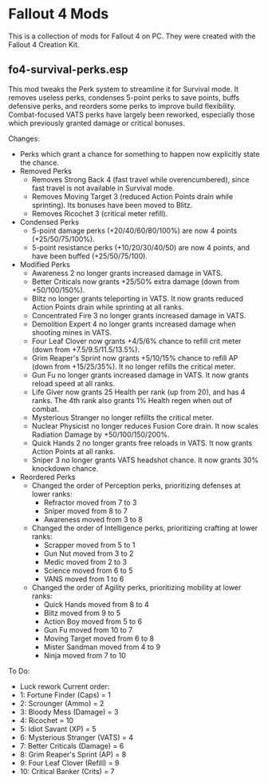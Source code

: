 # Fallout 4 Mods

This is a collection of mods for Fallout 4 on PC.
They were created with the Fallout 4 Creation Kit.

## fo4-survival-perks.esp

This mod tweaks the Perk system to streamline it for Survival mode.
It removes useless perks, condenses 5-point perks to save points, buffs defensive perks, and reorders some perks to improve build flexibility.
Combat-focused VATS perks have largely been reworked, especially those which previously granted damage or critical bonuses.

Changes:
- Perks which grant a chance for something to happen now explicitly state the chance.
- Removed Perks
  - Removes Strong Back 4 (fast travel while overencumbered), since fast travel is not available in Survival mode.
  - Removes Moving Target 3 (reduced Action Points drain while sprinting). Its bonuses have been moved to Blitz.
  - Removes Ricochet 3 (critical meter refill).
- Condensed Perks
  - 5-point damage perks (+20/40/60/80/100%) are now 4 points (+25/50/75/100%).
  - 5-point resistance perks (+10/20/30/40/50) are now 4 points, and have been buffed (+25/50/75/100).
- Modified Perks
  - Awareness 2 no longer grants increased damage in VATS.
  - Better Criticals now grants +25/50% extra damage (down from +50/100/150%).
  - Blitz no longer grants teleporting in VATS. It now grants reduced Action Points drain while sprinting at all ranks.
  - Concentrated Fire 3 no longer grants increased damage in VATS.
  - Demolition Expert 4 no longer grants increased damage when shooting mines in VATS.
  - Four Leaf Clover now grants +4/5/6% chance to refill crit meter (down from +7.5/9.5/11.5/13.5%).
  - Grim Reaper's Sprint now grants +5/10/15% chance to refill AP (down from +15/25/35%). It no longer refills the critical meter.
  - Gun Fu no longer grants increased damage in VATS. It now grants reload speed at all ranks.
  - Life Giver now grants 25 Health per rank (up from 20), and has 4 ranks. The 4th rank also grants 1% Health regen when out of combat.
  - Mysterious Stranger no longer refillts the critical meter.
  - Nuclear Physicist no longer reduces Fusion Core drain. It now scales Radiation Damage by +50/100/150/200%.
  - Quick Hands 2 no longer grants free reloads in VATS. It now grants Action Points at all ranks.
  - Sniper 3 no longer grants VATS headshot chance. It now grants 30% knockdown chance.
- Reordered Perks
  - Changed the order of Perception perks, prioritizing defenses at lower ranks:
    - Refractor moved from 7 to 3
    - Sniper moved from 8 to 7
    - Awareness moved from 3 to 8
  - Changed the order of Intelligence perks, prioritizing crafting at lower ranks:
    - Scrapper moved from 5 to 1
    - Gun Nut moved from 3 to 2
    - Medic moved from 2 to 3
    - Science moved from 6 to 5
    - VANS moved from 1 to 6
  - Changed the order of Agility perks, prioritizing mobility at lower ranks:
    - Quick Hands moved from 8 to 4
    - Blitz moved from 9 to 5
    - Action Boy moved from 5 to 6
    - Gun Fu moved from 10 to 7
    - Moving Target moved from 6 to 8
    - Mister Sandman moved from 4 to 9
    - Ninja moved from 7 to 10

To Do:
- Luck rework
Current order:
- 1: Fortune Finder (Caps) = 1
- 2: Scrounger (Ammo) = 2
- 3: Bloody Mess (Damage) = 3
- 4: Ricochet = 10
- 5: Idiot Savant (XP) = 5
- 6: Mysterious Stranger (VATS) = 4
- 7: Better Criticals (Damage) = 6
- 8: Grim Reaper's Sprint (AP) = 8
- 9: Four Leaf Clover (Refill) = 9
- 10: Critical Banker (Crits) = 7